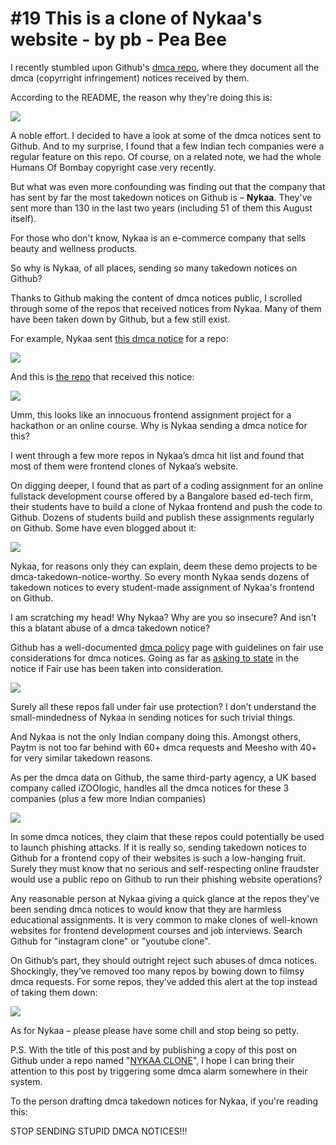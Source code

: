 # #19 This is a clone of Nykaa's website - by pb - Pea Bee
I recently stumbled upon Github's [dmca repo](https://github.com/github/dmca), where they document all the dmca (copyrright infringement) notices received by them.

According to the README, the reason why they're doing this is:


![](https://substackcdn.com/image/fetch/w_1456,c_limit,f_auto,q_auto:good,fl_progressive:steep/https%3A%2F%2Fsubstack-post-media.s3.amazonaws.com%2Fpublic%2Fimages%2F31283f30-8377-4e60-9993-09106947f266_764x203.png)

A noble effort. I decided to have a look at some of the dmca notices sent to Github. And to my surprise, I found that a few Indian tech companies were a regular feature on this repo. Of course, on a related note, we had the whole Humans Of Bombay copyright case very recently.

But what was even more confounding was finding out that the company that has sent by far the most takedown notices on Github is – **Nykaa**. They've sent more than 130 in the last two years (including 51 of them this August itself).

For those who don't know, Nykaa is an e-commerce company that sells beauty and wellness products.

So why is Nykaa, of all places, sending so many takedown notices on Github?

Thanks to Github making the content of dmca notices public, I scrolled through some of the repos that received notices from Nykaa. Many of them have been taken down by Github, but a few still exist.

For example, Nykaa sent [this dmca notice](https://github.com/github/dmca/blob/master/2023/08/2023-08-22-nykaa.md) for a repo:

![](https://substackcdn.com/image/fetch/w_1456,c_limit,f_auto,q_auto:good,fl_progressive:steep/https%3A%2F%2Fsubstack-post-media.s3.amazonaws.com%2Fpublic%2Fimages%2F50d0cf18-8051-4d71-a6d0-40164c79ec7f_774x241.png)

And this is [the repo](https://github.com/Shivampathak124/unnatural-throat-9914) that received this notice:

![](https://substackcdn.com/image/fetch/w_1456,c_limit,f_auto,q_auto:good,fl_progressive:steep/https%3A%2F%2Fsubstack-post-media.s3.amazonaws.com%2Fpublic%2Fimages%2F42829eea-3f60-497b-8522-c5df3f418346_893x879.png)

  
Umm, this looks like an innocuous frontend assignment project for a hackathon or an online course. Why is Nykaa sending a dmca notice for this?

I went through a few more repos in Nykaa’s dmca hit list and found that most of them were frontend clones of Nykaa’s website.

On digging deeper, I found that as part of a coding assignment for an online fullstack development course offered by a Bangalore based ed-tech firm, their students have to build a clone of Nykaa frontend and push the code to Github. Dozens of students build and publish these assignments regularly on Github. Some have even blogged about it:


![](https://substackcdn.com/image/fetch/w_1456,c_limit,f_auto,q_auto:good,fl_progressive:steep/https%3A%2F%2Fsubstack-post-media.s3.amazonaws.com%2Fpublic%2Fimages%2F31f6cb6d-0c68-4fc1-b876-d8d27de2a785_1356x1754.png)

  
Nykaa, for reasons only they can explain, deem these demo projects to be dmca-takedown-notice-worthy. So every month Nykaa sends dozens of takedown notices to every student-made assignment of Nykaa's frontend on Github.

I am scratching my head! Why Nykaa? Why are you so insecure? And isn't this a blatant abuse of a dmca takedown notice?

Github has a well-documented [dmca policy](https://docs.github.com/en/site-policy/content-removal-policies/dmca-takedown-policy) page with guidelines on fair use considerations for dmca notices. Going as far as [asking to state](https://docs.github.com/en/site-policy/content-removal-policies/guide-to-submitting-a-dmca-takedown-notice#your-complaint-must-) in the notice if Fair use has been taken into consideration.


![](https://substackcdn.com/image/fetch/w_1456,c_limit,f_auto,q_auto:good,fl_progressive:steep/https%3A%2F%2Fsubstack-post-media.s3.amazonaws.com%2Fpublic%2Fimages%2Fd276047d-cacb-42a5-bf4c-3bf4ab6912f7_741x192.png)

  
Surely all these repos fall under fair use protection? I don’t understand the small-mindedness of Nykaa in sending notices for such trivial things.

And Nykaa is not the only Indian company doing this. Amongst others, Paytm is not too far behind with 60+ dmca requests and Meesho with 40+ for very similar takedown reasons.

As per the dmca data on Github, the same third-party agency, a UK based company called iZOOlogic, handles all the dmca notices for these 3 companies (plus a few more Indian companies)

![](https://substackcdn.com/image/fetch/w_1456,c_limit,f_auto,q_auto:good,fl_progressive:steep/https%3A%2F%2Fsubstack-post-media.s3.amazonaws.com%2Fpublic%2Fimages%2F66d72b19-524a-4741-bd7f-11a2e8cad1f3_1338x378.png)

  
In some dmca notices, they claim that these repos could potentially be used to launch phishing attacks. If it is really so, sending takedown notices to Github for a frontend copy of their websites is such a low-hanging fruit. Surely they must know that no serious and self-respecting online fraudster would use a public repo on Github to run their phishing website operations?

Any reasonable person at Nykaa giving a quick glance at the repos they've been sending dmca notices to would know that they are harmless educational assignments. It is very common to make clones of well-known websites for frontend development courses and job interviews. Search Github for "instagram clone" or "youtube clone".

On Github’s part, they should outright reject such abuses of dmca notices. Shockingly, they’ve removed too many repos by bowing down to filmsy dmca requests. For some repos, they’ve added this alert at the top instead of taking them down:


![](https://substackcdn.com/image/fetch/w_1456,c_limit,f_auto,q_auto:good,fl_progressive:steep/https%3A%2F%2Fsubstack-post-media.s3.amazonaws.com%2Fpublic%2Fimages%2F5db640dc-ff98-48eb-a9e9-aab884067035_1424x596.png)

As for Nykaa – please please have some chill and stop being so petty.

P.S. With the title of this post and by publishing a copy of this post on Github under a repo named "[NYKAA CLONE](https://github.com/prashantbaid/NYKAA-CLONE)", I hope I can bring their attention to this post by triggering some dmca alarm somewhere in their system.

To the person drafting dmca takedown notices for Nykaa, if you're reading this:

STOP SENDING STUPID DMCA NOTICES!!!
